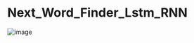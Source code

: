 # Next_Word_Finder_Lstm_RNN

![image](https://github.com/user-attachments/assets/49ec90f5-2479-4709-b6ba-d23ffe5ebd42)
